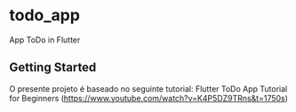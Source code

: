 # todo_app

App ToDo in Flutter 

## Getting Started

O presente projeto é baseado no seguinte tutorial:
Flutter ToDo App Tutorial for Beginners (https://www.youtube.com/watch?v=K4P5DZ9TRns&t=1750s)


